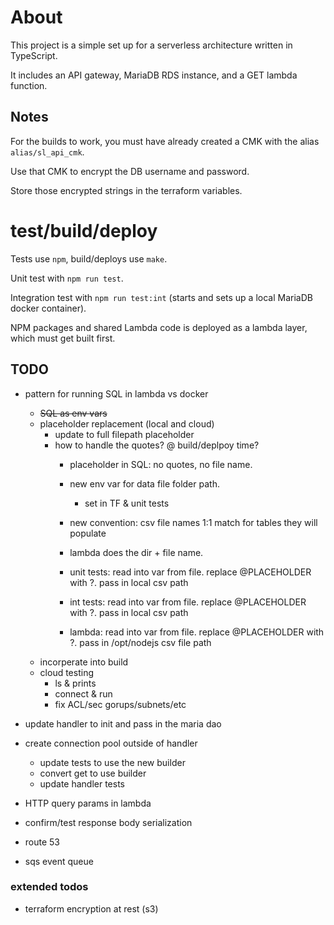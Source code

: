 # About

This project is a simple set up for a serverless architecture written in TypeScript.

It includes an API gateway, MariaDB RDS instance, and a GET lambda function.

## Notes

For the builds to work, you must have already created a CMK with the alias `alias/sl_api_cmk`.

Use that CMK to encrypt the DB username and password.

Store those encrypted strings in the terraform variables.

# test/build/deploy

Tests use `npm`, build/deploys use `make`.

Unit test with `npm run test`. 

Integration test with `npm run test:int` (starts and sets up a local MariaDB docker container).

NPM packages and shared Lambda code is deployed as a lambda layer, which must get built first.

## TODO

* pattern for running SQL in lambda vs docker
    - ~~SQL as env vars~~
    - placeholder replacement (local and cloud)
        + update to full filepath placeholder
        + how to handle the quotes? @ build/deplpoy time?
            + placeholder in SQL: no quotes, no file name.
            + new env var for data file folder path.
                + set in TF & unit tests
            + new convention: csv file names 1:1 match for tables they will populate
            + lambda does the dir + file name.

            + unit tests: read into var from file. replace @PLACEHOLDER with ?. pass in local csv path
            + int tests: read into var from file. replace @PLACEHOLDER with ?. pass in local csv path
            + lambda: read into var from file. replace @PLACEHOLDER with ?. pass in /opt/nodejs csv file path
    - incorperate into build
    - cloud testing 
        + ls & prints
        + connect & run
        + fix ACL/sec gorups/subnets/etc

* update handler to init and pass in the maria dao

* create connection pool outside of handler
    - update tests to use the new builder
    - convert get to use builder
    - update handler tests

* HTTP query params in lambda
* confirm/test response body serialization
* route 53
* sqs event queue

### extended todos

* terraform encryption at rest (s3) 
